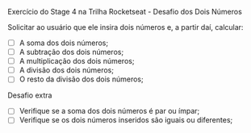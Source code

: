 Exercício do Stage 4 na Trilha Rocketseat - Desafio dos Dois Números

Solicitar ao usuário que ele insira dois números e, a partir daí, calcular:

- [ ]  A soma dos dois números;
- [ ]  A subtração dos dois números;
- [ ]  A multiplicação dos dois números;
- [ ]  A divisão dos dois números;
- [ ]  O resto da divisão dos dois números;

Desafio extra

- [ ]  Verifique se a soma dos dois números é par ou ímpar;
- [ ]  Verifique se os dois números inseridos são iguais ou diferentes;